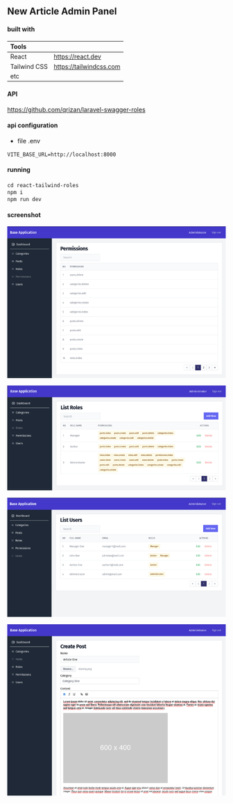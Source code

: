 ## New Article Admin Panel

#### built with

| Tools  |  |
| :--- | :--- |
| React  | https://react.dev  |
| Tailwind CSS | https://tailwindcss.com  |
| etc |  |

#### API

https://github.com/qrizan/laravel-swagger-roles

#### api configuration
- file .env
```
VITE_BASE_URL=http://localhost:8000
```
#### running
```
cd react-tailwind-roles
npm i
npm run dev
```

#### screenshot

![permissions](screenshots/permissions.png)

![list-roles](screenshots/list-roles.png)

![list-users](screenshots/list-users.png)

![create-post](screenshots/create-post.png)